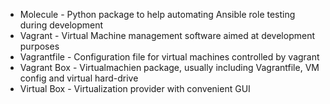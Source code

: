 * Molecule - Python package to help automating Ansible role testing during development
* Vagrant - Virtual Machine management software aimed at development purposes
* Vagrantfile - Configuration file for virtual machines controlled by vagrant
* Vagrant Box - Virtualmachien package, usually including Vagrantfile, VM config and virtual hard-drive
* Virtual Box - Virtualization provider with convenient GUI